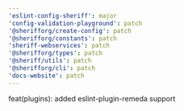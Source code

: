 ```yaml
---
'eslint-config-sheriff': major
'config-validation-playground': patch
'@sherifforg/create-config': patch
'@sherifforg/constants': patch
'sheriff-webservices': patch
'@sherifforg/types': patch
'@sheriff/utils': patch
'@sherifforg/cli': patch
'docs-website': patch
---
```


feat(plugins): added eslint-plugin-remeda support
